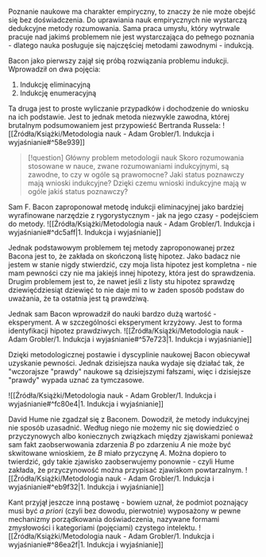 Poznanie naukowe ma charakter empiryczny, to znaczy że nie może obejść się bez doświadczenia. Do uprawiania nauk empirycznych nie wystarczą dedukcyjne metody rozumowania. Sama praca umysłu, który wytrwale pracuje nad jakimś problemem nie jest wystarczająca do pełnego poznania - dlatego nauka posługuje się najczęściej metodami zawodnymi - indukcją. 

Bacon jako pierwszy zajął się próbą rozwiązania problemu indukcji. Wprowadził on dwa pojęcia:
1. Indukcję eliminacyjną
2. Indukcję enumeracyjną

Ta druga jest to proste wyliczanie przypadków i dochodzenie do wniosku na ich podstawie. Jest to jednak metoda niezwykle zawodna, której brutalnym podsumowaniem jest przypowieść Bertranda Russela:
![[Źródła/Książki/Metodologia nauk - Adam Grobler/1. Indukcja i wyjaśnianie#^58e939]]

> [!question] Główny problem metodologii nauk
> Skoro rozumowania stosowane w nauce, zwane rozumowaniami indukcyjnymi, są zawodne, to czy w ogóle są prawomocne? Jaki status poznawczy mają wnioski indukcyjne? Dzięki czemu wnioski indukcyjne mają w ogóle jakiś status poznawczy?

Sam F. Bacon zaproponował metodę indukcji eliminacyjnej jako bardziej wyrafinowane narzędzie z rygorystycznym - jak na jego czasy - podejściem do metody. 
![[Źródła/Książki/Metodologia nauk - Adam Grobler/1. Indukcja i wyjaśnianie#^dc5aff|1. Indukcja i wyjaśnianie]]

Jednak podstawowym problemem tej metody zaproponowanej przez Bacona jest to, że zakłada on skończoną listę hipotez. Jako badacz nie jestem w stanie nigdy stwierdzić, czy moja lista hipotez jest kompletna - nie mam pewności czy nie ma jakiejś innej hipotezy, która jest do sprawdzenia. Drugim problemem jest to, że nawet jeśli z listy stu hipotez sprawdzę dziewięćdziesiąt dziewięć to nie daje mi to w żaden sposób podstaw do uważania, że ta ostatnia jest tą prawdziwą. 

Jednak sam Bacon wprowadził do nauki bardzo dużą wartość - eksperyment. A w szczególności eksperyment krzyżowy. Jest to forma identyfikacji hipotez prawdziwych. 
![[Źródła/Książki/Metodologia nauk - Adam Grobler/1. Indukcja i wyjaśnianie#^57e723|1. Indukcja i wyjaśnianie]]

Dzięki metodologicznej postawie i dyscyplinie naukowej Bacon obiecywał uzyskanie pewności. Jednak dzisiejsza nauka wydaje się działać tak, że "wczorajsze "prawdy" naukowe są dzisiejszymi fałszami, więc i dzisiejsze "prawdy" wypada uznać za tymczasowe.

![[Źródła/Książki/Metodologia nauk - Adam Grobler/1. Indukcja i wyjaśnianie#^fc80e4|1. Indukcja i wyjaśnianie]]

David Hume nie zgadzał się z Baconem. Dowodził, że metody indukcyjnej nie sposób uzasadnić. Według niego nie możemy nic się dowiedzieć  o przyczynowych albo koniecznych związkach między zjawiskami ponieważ sam fakt zaobserwowania zdarzenia $B$ po zdarzeniu $A$ nie może być skwitowane wnioskiem, że $B$ miało przyczynę $A$. Można dopiero to twierdzić, gdy takie zjawisko zaobserwujemy ponownie - czyli Hume zakłada, że przyczynowość można przypisać zjawiskom powtarzalnym. 
![[Źródła/Książki/Metodologia nauk - Adam Grobler/1. Indukcja i wyjaśnianie#^eb9f32|1. Indukcja i wyjaśnianie]]

Kant przyjął jeszcze inną postawę - bowiem uznał, że podmiot poznający musi być *a priori* (czyli bez dowodu, pierwotnie) wyposażony w pewne mechanizmy porządkowania doświadczenia, nazywane formami zmysłowości i kategoriami (pojęciami) czystego intelektu. 
![[Źródła/Książki/Metodologia nauk - Adam Grobler/1. Indukcja i wyjaśnianie#^86ea2f|1. Indukcja i wyjaśnianie]]

